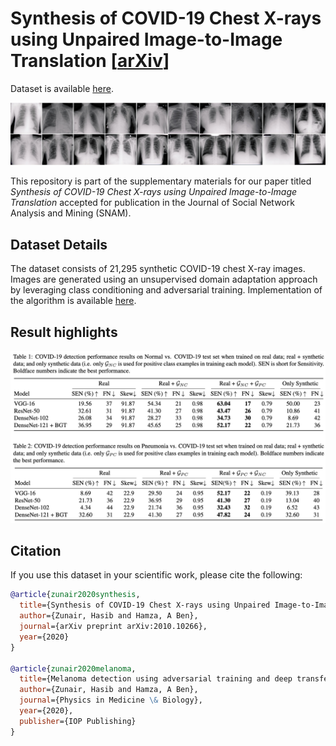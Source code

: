 # Synthesis of COVID-19 Chest X-rays using Unpaired Image-to-Image Translation [[arXiv](https://arxiv.org/abs/2010.10266)]

Dataset is available [here](https://github.com/hasibzunair/synthetic-covid-cxr-dataset/releases/tag/v0.1).

<p align="center">
  <a href="#"><img src="./media/synthetic.jpg"></a> <br />
</p>

This repository is part of the supplementary materials for our paper titled *Synthesis of COVID-19 Chest X-rays using Unpaired Image-to-Image Translation* accepted for publication in the Journal of 
Social Network Analysis and Mining (SNAM).

## Dataset Details

The dataset consists of 21,295 synthetic COVID-19 chest X-ray images. Images are generated using an unsupervised domain adaptation approach by leveraging class conditioning and adversarial training. Implementation of the algorithm is available [here](https://github.com/hasibzunair/adversarial-lesions).

## Result highlights

<p align="center">
  <a href="#"><img src="./media/results.png"></a> <br />
</p>

## Citation
If you use this dataset in your scientific work, please cite the following:
```bibtex
@article{zunair2020synthesis,
  title={Synthesis of COVID-19 Chest X-rays using Unpaired Image-to-Image Translation},
  author={Zunair, Hasib and Hamza, A Ben},
  journal={arXiv preprint arXiv:2010.10266},
  year={2020}
}

@article{zunair2020melanoma,
  title={Melanoma detection using adversarial training and deep transfer learning},
  author={Zunair, Hasib and Hamza, A Ben},
  journal={Physics in Medicine \& Biology},
  year={2020},
  publisher={IOP Publishing}
}
```






